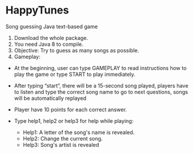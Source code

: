 # HappyTunes
Song guessing Java text-based game

1.  Download the whole package.
2.  You need Java 8 to compile.
3.  Objective: Try to guess as many songs as possible.
4.  Gameplay:

- At the beginning, user can type GAMEPLAY to read instructions how to play the game or type START to play immediately.

- After typing “start”, there will be a 15-second song played, players have to listen and type the correct song name to go to next questions, songs will be automatically replayed

- Player have 10 points for each correct answer.

- Type help1, help2 or help3 for help while playing:
  + Help1: A letter of the song's name is revealed.
  + Help2: Change the current song.
  + Help3: Song's artist is revealed

